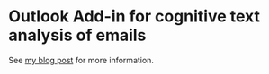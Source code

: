 # Outlook Add-in for cognitive text analysis of emails

See [my blog post](http://rolandoldengarm.com/index.php/2016/06/16/how-to-know-the-sentiment-of-an-email-before-reading-it) for more information.
